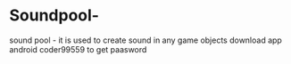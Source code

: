 # Soundpool-
sound pool - it is used to create sound in any game objects
download app android coder99559 
to get paasword

